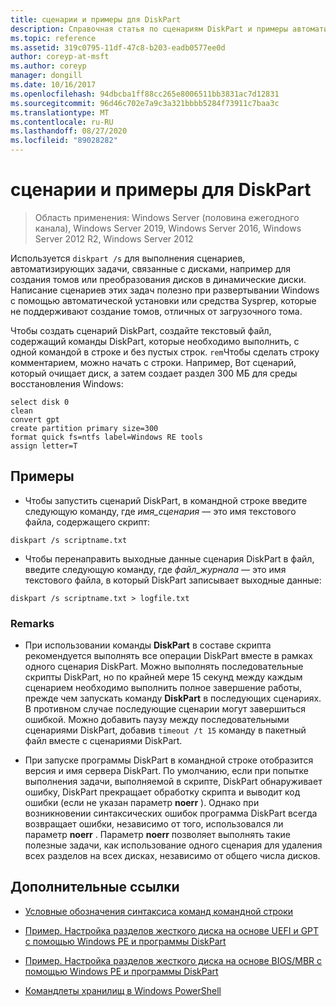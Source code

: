 ```yaml
---
title: сценарии и примеры для DiskPart
description: Справочная статья по сценариям DiskPart и примеры автоматизации задач, связанных с диском, таких как создание томов или преобразование дисков в динамические диски.
ms.topic: reference
ms.assetid: 319c0795-11df-47c8-b203-eadb0577ee0d
author: coreyp-at-msft
ms.author: coreyp
manager: dongill
ms.date: 10/16/2017
ms.openlocfilehash: 94dbcba1ff88cc265e8006511bb3831ac7d12831
ms.sourcegitcommit: 96d46c702e7a9c3a321bbbb5284f73911c7baa3c
ms.translationtype: MT
ms.contentlocale: ru-RU
ms.lasthandoff: 08/27/2020
ms.locfileid: "89028282"
---
```

# <a name="diskpart-scripts-and-examples"></a>сценарии и примеры для DiskPart

> Область применения: Windows Server (половина ежегодного канала), Windows Server 2019, Windows Server 2016, Windows Server 2012 R2, Windows Server 2012

Используется `diskpart /s` для выполнения сценариев, автоматизирующих задачи, связанные с дисками, например для создания томов или преобразования дисков в динамические диски. Написание сценариев этих задач полезно при развертывании Windows с помощью автоматической установки или средства Sysprep, которые не поддерживают создание томов, отличных от загрузочного тома.

Чтобы создать сценарий DiskPart, создайте текстовый файл, содержащий команды DiskPart, которые необходимо выполнить, с одной командой в строке и без пустых строк. `rem`Чтобы сделать строку комментарием, можно начать с строки. Например, Вот сценарий, который очищает диск, а затем создает раздел 300 МБ для среды восстановления Windows:

```
select disk 0
clean
convert gpt
create partition primary size=300
format quick fs=ntfs label=Windows RE tools
assign letter=T
```

## <a name="examples"></a>Примеры

- Чтобы запустить сценарий DiskPart, в командной строке введите следующую команду, где *имя_сценария* — это имя текстового файла, содержащего скрипт:

```
diskpart /s scriptname.txt
```

- Чтобы перенаправить выходные данные сценария DiskPart в файл, введите следующую команду, где *файл_журнала* — это имя текстового файла, в который DiskPart записывает выходные данные:

```
diskpart /s scriptname.txt > logfile.txt
```

### <a name="remarks"></a>Remarks

- При использовании команды **DiskPart** в составе скрипта рекомендуется выполнять все операции DiskPart вместе в рамках одного сценария DiskPart. Можно выполнять последовательные скрипты DiskPart, но по крайней мере 15 секунд между каждым сценарием необходимо выполнить полное завершение работы, прежде чем запускать команду **DiskPart** в последующих сценариях. В противном случае последующие сценарии могут завершиться ошибкой. Можно добавить паузу между последовательными сценариями DiskPart, добавив `timeout /t 15` команду в пакетный файл вместе с сценариями DiskPart.

- При запуске программы DiskPart в командной строке отобразится версия и имя сервера DiskPart. По умолчанию, если при попытке выполнения задачи, выполняемой в скрипте, DiskPart обнаруживает ошибку, DiskPart прекращает обработку скрипта и выводит код ошибки (если не указан параметр **noerr** ). Однако при возникновении синтаксических ошибок программа DiskPart всегда возвращает ошибки, независимо от того, использовался ли параметр **noerr** . Параметр **noerr** позволяет выполнять такие полезные задачи, как использование одного сценария для удаления всех разделов на всех дисках, независимо от общего числа дисков.

## <a name="additional-references"></a>Дополнительные ссылки

- [Условные обозначения синтаксиса команд командной строки](command-line-syntax-key.md)

- [Пример. Настройка разделов жесткого диска на основе UEFI и GPT с помощью Windows PE и программы DiskPart](/previous-versions/windows/it-pro/windows-8.1-and-8/hh825686(v=win.10))

- [Пример. Настройка разделов жесткого диска на основе BIOS/MBR с помощью Windows PE и программы DiskPart](/previous-versions/windows/it-pro/windows-8.1-and-8/hh825677(v=win.10))

- [Командлеты хранилищ в Windows PowerShell](/powershell/module/storage/?view=win10-ps)
